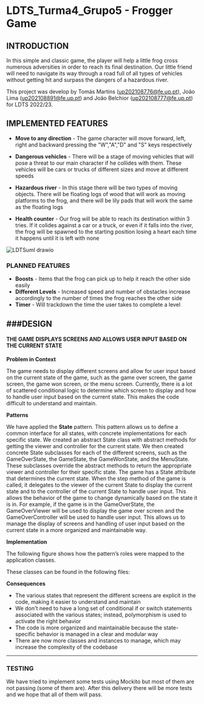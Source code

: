 # LDTS_Turma4_Grupo5 - Frogger Game

## INTRODUCTION

In this simple and classic game, the player will help a little frog cross numerous adversities in order to reach its final destination. Our little friend will need to navigate its way through a road full of all types of vehicles without getting hit and surpass the dangers of a hazardous river.

This project was develop by Tomás Martins (up202108776@fe.up.pt), João Lima (up202108891@fe.up.pt) and João Belchior (up202108777@fe.up.pt) for LDTS 2022/23.

## IMPLEMENTED FEATURES

- **Move to any direction** - The game character will move forward, left, right and backward pressing the "W","A","D" and "S" keys respectively

- **Dangerous vehicles** - There will be a stage of moving vehicles that will pose a threat to our main character if he collides with them. These vehicles will be cars or trucks of different sizes and move at different speeds

- **Hazardous river** - In this stage there will be two types of moving objects. There will be floating logs of wood that will work as moving platforms to the frog, and there will be lily pads that will work the same as the floating logs

- **Health counter** - Our frog will be able to reach its destination within 3 tries. If it colides against a car or a truck, or even if it falls into the river, the frog will be spawned to the starting position losing a heart each time it happens until it is left with none

![LDTSuml drawio](https://user-images.githubusercontent.com/93995368/204024667-7b850704-7150-4fb2-823d-2e52d1ad793f.png)


### PLANNED FEATURES

- **Boosts** - Items that the frog can pick up to help it reach the other side easily
- **Different Levels** - Increased speed and number of obstacles increase accordingly to the number of times the frog reaches the other side
- **Timer** - Will trackdown the time the user takes to complete a level

###DESIGN
-------------------------------------------------------------------------------------------
#### THE GAME DISPLAYS SCREENS AND ALLOWS USER INPUT BASED ON THE CURRENT STATE

**Problem in Context**

The game needs to display different screens and allow for user input based on the current state of the game, such as the game over screen, the game screen, the game won screen, or the menu screen. Currently, there is a lot of scattered conditional logic to determine which screen to display and how to handle user input based on the current state. This makes the code difficult to understand and maintain.

**Patterns**

We have applied the **State** pattern. This pattern allows us to define a common interface for all states, with concrete implementations for each specific state.
We created an abstract State class with abstract methods for getting the viewer and controller for the current state. We then created concrete State subclasses for each of the different screens, such as the GameOverState, the GameState, the GameWonState, and the MenuState. These subclasses override the abstract methods to return the appropriate viewer and controller for their specific state.
The game has a State attribute that determines the current state. When the step method of the game is called, it delegates to the viewer of the current State to display the current state and to the controller of the current State to handle user input. This allows the behavior of the game to change dynamically based on the state it is in. For example, if the game is in the GameOverState, the GameOverViewer will be used to display the game over screen and the GameOverController will be used to handle user input. This allows us to manage the display of screens and handling of user input based on the current state in a more organized and maintainable way.

**Implementation**

The following figure shows how the pattern’s roles were mapped to the application classes.

These classes can be found in the following files:

**Consequences**

- The various states that represent the different screens are explicit in the code, making it easier to understand and maintain
- We don't need to have a long set of conditional if or switch statements associated with the various states; instead, polymorphism is used to activate the right behavior
- The code is more organized and maintainable because the state-specific behavior is managed in a clear and modular way
- There are now more classes and instances to manage, which may increase the complexity of the codebase
-------------------------------------------------------------------------------------------

### TESTING

We have tried to implement some tests using Mockito but most of them are not passing (some of them are). After this delivery there will be more tests and we hope that all of them will pass.

